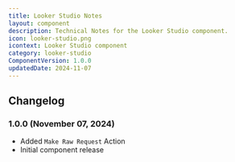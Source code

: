 ```yaml
---
title: Looker Studio Notes
layout: component
description: Technical Notes for the Looker Studio component.
icon: looker-studio.png
icontext: Looker Studio component
category: looker-studio
ComponentVersion: 1.0.0
updatedDate: 2024-11-07
---
```


## Changelog

### 1.0.0 (November 07, 2024)

* Added `Make Raw Request` Action
* Initial component release